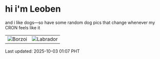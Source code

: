 # hi i'm Leoben

and i like dogs—so have some random dog pics that change whenever my CRON feels like it

|  |  |
|--------|----------|
| ![Borzoi](https://random-dog-vercel.vercel.app/api/random-borzoi?v=1759424869) | ![Labrador](https://random-dog-vercel.vercel.app/api/random-labrador?v=1759424869) |

Last updated: 2025-10-03 01:07 PHT
